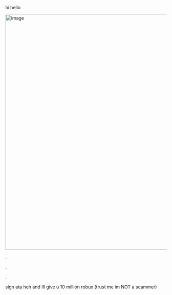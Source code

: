 hi hello 

<img width="735" height="732" alt="image" src="https://github.com/user-attachments/assets/6862bcaa-f3f1-4860-af45-472b4615ae19" />


.

.

.

sign ata heh and Ill give u 10 million robux (trust me im NOT a scammer)
